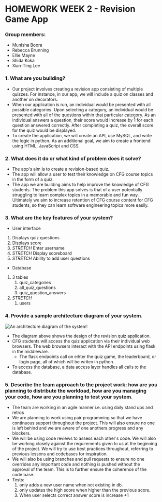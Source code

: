 # HOMEWORK WEEK 2 - Revision Game App

### Group members:
 - Munisha Boora
 - Rebecca Brunning
 - Ellie Mayne
 - Shida Koka
 - Xian-Ting Lee

### 1. What are you building?
- Our project involves creating a revision app consisting of multiple quizzes. For instance, in our app, we will include a quiz on classes and another on decorators.
- When our application is run, an individual would be presented with all possible categories. Upon selecting a category, an individual would be presented with all of the questions within that particular category. As an individual answers a question, their score would increase by 1 for each question answered correctly. After completing a quiz, the overall score for the quiz would be displayed. 
- To create the application, we will create an API, use MySQL, and write the logic in python. As an additional goal, we aim to create a frontend using HTML, JavaScript and CSS.


### 2. What does it do or what kind of problem does it solve?
- The app's aim is to create a revision-based quiz. 
- The app will allow a user to test their knowledge on CFG course topics in the form of a quiz. 
- The app we are building aims to help improve the knowledge of CFG students. The problem this app solves is that of a user potentially struggling to learn complex topics in a memorable and fun way. Ultimately we aim to increase retention of CFG course content for CFG students, so they can learn software engineering topics more easily.

### 3. What are the key features of your system?
- User interface
 1. Displays quiz questions
 2. Displays score
 3. *STRETCH* Enter username
 4. *STRETCH* Display scoreboard 
 5. *STRETCH* Ability to add user questions
- Database
 1. 3 tables
     1. quiz_categories
     2. all_quiz_questions
     3. quiz_question_answers
 2. *STRETCH*
     1. users


### 4. Provide a sample architecture diagram of your system.
![An architecture diagram of the system!](https://drive.google.com/uc?export=view&id=1eAvIzpoXHF_ahXs64vyJ8TY-_p2IQtFs)
- The diagram above shows the design of the revision quiz application. 
- CFG students will access the quiz application via their individual web browsers. The web browsers interact with the API endpoints using flask in the middleware. 
   - The flask endpoints call on eihter the quiz game, the leaderboard, or login page, all of which will be writen in python. 
- To access the database, a data access layer handles all calls to the database.

### 5. Describe the team approach to the project work: how are you planning to distribute the workload, how are you managing your code, how are you planning to test your system.
- The team are working in an agile manner i.e. using daily stand ups and retros
- We are planning to work using pair programming so that we have continuous support throughout the project. This will also ensure no one is left behind and we are aware of one anothers progress and any blockers.
- We will be using code reviews to assess each other's code. We will also be working closely against the requirements given to us at the beginning of the project. We will try to use best practices throughout, referring to previous lessons and codebases for inspiration.
- We will also be using branches and pull requests to ensure no one overrides any important code and nothing is pushed without the approval of the team. This is to further ensure the coherence of the code base.
- Tests:
     1. only adds a new user name when not existing in db.
     2. only updates the high score when higher than the previous score.
     3. When user selects correct answer score is increase +1
